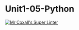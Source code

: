 # Unit1-05-Python
[![Mr Coxall's Super Linter](https://github.com/ICS3U-C-Programming-AngeloG/Unit1-05-Python/workflows/Mr%20Coxall's%20Super%20Linter/badge.svg)](https://github.com/ICS3U-C-Programming-AngeloG/Unit1-05-Python/actions/)
